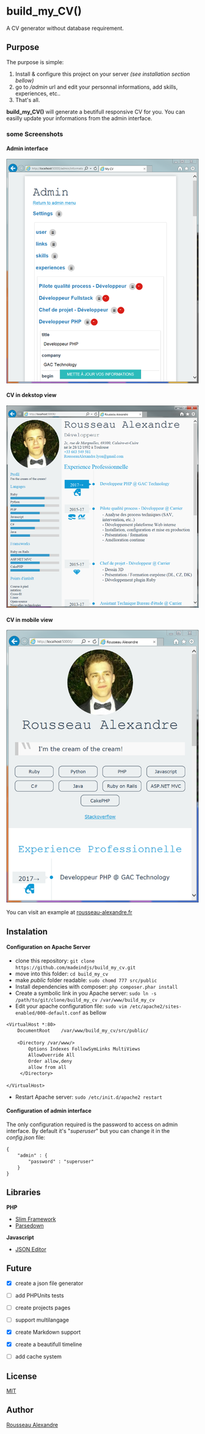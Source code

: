 build_my_CV()
=============

A CV generator without database requirement.

Purpose
-------

The purpose is simple:

1. Install & configure this project on your server *(see installation section bellow)*
2. go to */admin* url and edit your personnal informations, add skills, experiences, etc..
3. That's all. 

**build_my_CV()** will generate a beutifull responsive CV for you. You can easilly update your informations from the admin interface.

### some Screenshots

#### Admin interface

![screenshot of admin interface](https://raw.githubusercontent.com/madeindjs/build_my_cv/master/screenshot_admin.png)

#### CV in dekstop view

![screenshot of CV in dekstop view](https://raw.githubusercontent.com/madeindjs/build_my_cv/master/screenshot_cv_desktop.png)

#### CV in mobile view

![screenshot of CV in mobile view](https://raw.githubusercontent.com/madeindjs/build_my_cv/master/screenshot_cv_mobile.png)


You can visit an example at [rousseau-alexandre.fr](http://rousseau-alexandre.fr)



Instalation
-----------

#### Configuration on Apache Server

* clone this repository: `git clone https://github.com/madeindjs/build_my_cv.git`
* move into this folder: `cd build_my_cv`
* make *public* folder readable: `sudo chomd 777 src/public`
* Install dependencies with composer: `php composer.phar install`
* Create a symbolic link in you Apache server: `sudo ln -s /path/to/git/clone/build_my_cv /var/www/build_my_cv`
* Edit your apache configuration file: `sudo vim /etc/apache2/sites-enabled/000-default.conf` as bellow

```
<VirtualHost *:80>
    DocumentRoot    /var/www/build_my_cv/src/public/

    <Directory /var/www/>
        Options Indexes FollowSymLinks MultiViews
        AllowOverride All
        Order allow,deny
        allow from all
     </Directory>

</VirtualHost>
```

* Restart Apache server: `sudo /etc/init.d/apache2 restart`

#### Configuration of admin interface

The only configuration required is the password to access on admin interface. By default it's "*superuser*" but you can change it in the *config.json* file:

```
{
    "admin" : {
        "password" : "superuser"
    }
}
```



Libraries
---------

**PHP**

* [Slim Framework](http://www.slimframework.com/)
* [Parsedown](https://github.com/erusev/parsedown/)

**Javascript**

* [JSON Editor](https://github.com/jdorn/json-editor/)




Future
------

* [x] create a json file generator
* [ ] add PHPUnits tests
* [ ] create projects pages
* [ ] support multilangage
* [x] create Markdown support 
* [x] create a beautifull timeline
* [ ] add cache system


License
-----------

[MIT](https://opensource.org/licenses/MIT)


Author
----------

[Rousseau Alexandre](https://github.com/madeindjs)
